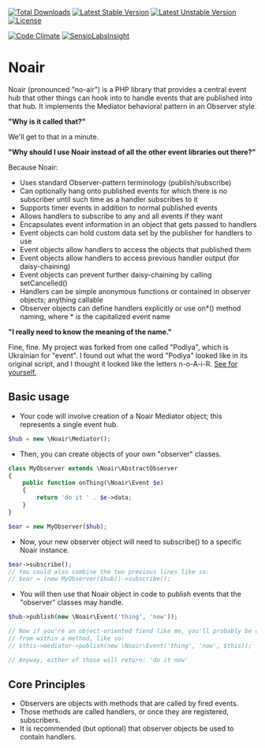 [![Total Downloads](https://poser.pugx.org/garrettw/noair/downloads.svg)](https://packagist.org/packages/garrettw/noair) [![Latest Stable Version](https://poser.pugx.org/garrettw/noair/v/stable.svg)](https://packagist.org/packages/garrettw/noair) [![Latest Unstable Version](https://poser.pugx.org/garrettw/noair/v/unstable.svg)](https://packagist.org/packages/garrettw/noair) [![License](https://poser.pugx.org/garrettw/noair/license.svg)](https://packagist.org/packages/garrettw/noair)

[![Code Climate](https://codeclimate.com/github/garrettw/noair/badges/gpa.svg)](https://codeclimate.com/github/garrettw/noair) [![SensioLabsInsight](https://insight.sensiolabs.com/projects/fc0bc904-ef77-4ed4-b474-8ce3db9a4cc2/mini.png)](https://insight.sensiolabs.com/projects/fc0bc904-ef77-4ed4-b474-8ce3db9a4cc2)

Noair
======

Noair (pronounced "no-air") is a PHP library that provides a central event hub
that other things can hook into to handle events that are published into that hub.
It implements the Mediator behavioral pattern in an Observer style.

**"Why is it called that?"**

We'll get to that in a minute.

**"Why should I use Noair instead of all the other event libraries out there?"**

Because Noair:
- Uses standard Observer-pattern terminology (publish/subscribe)
- Can optionally hang onto published events for which there is no subscriber until such time as a handler subscribes to it
- Supports timer events in addition to normal published events
- Allows handlers to subscribe to any and all events if they want
- Encapsulates event information in an object that gets passed to handlers
- Event objects can hold custom data set by the publisher for handlers to use
- Event objects allow handlers to access the objects that published them
- Event objects allow handlers to access previous handler output (for daisy-chaining)
- Event objects can prevent further daisy-chaining by calling setCancelled()
- Handlers can be simple anonymous functions or contained in observer objects; anything callable
- Observer objects can define handlers explicitly or use on*() method naming, where * is the capitalized event name

**"I really need to know the meaning of the name."**

Fine, fine. My project was forked from one called "Podiya", which is Ukrainian for
"event". I found out what the word "Podiya" looked like in its original script,
and I thought it looked like the letters n-o-A-i-R.
[See for yourself.](https://translate.google.com/#en/uk/event)

Basic usage
-------
- Your code will involve creation of a Noair Mediator object; this represents a single event hub.
```php
$hub = new \Noair\Mediator();
```
- Then, you can create objects of your own "observer" classes.
```php
class MyObserver extends \Noair\AbstractObserver
{
    public function onThing(\Noair\Event $e)
    {
        return 'do it ' . $e->data;
    }
}

$ear = new MyObserver($hub);
```
- Now, your new observer object will need to subscribe() to a specific Noair instance.
```php
$ear->subscribe();
// You could also combine the two previous lines like so:
// $ear = (new MyObserver($hub))->subscribe();
```
- You will then use that Noair object in code to publish events that the "observer" classes may handle.
```php
$hub->publish(new \Noair\Event('thing', 'now'));

// Now if you're an object-oriented fiend like me, you'll probably be calling that
// from within a method, like so:
// $this->mediator->publish(new \Noair\Event('thing', 'now', $this));

// Anyway, either of those will return: 'do it now'
```

Core Principles
-------
- Observers are objects with methods that are called by fired events.
- Those methods are called handlers, or once they are registered, subscribers.
- It is recommended (but optional) that observer objects be used to contain handlers.
